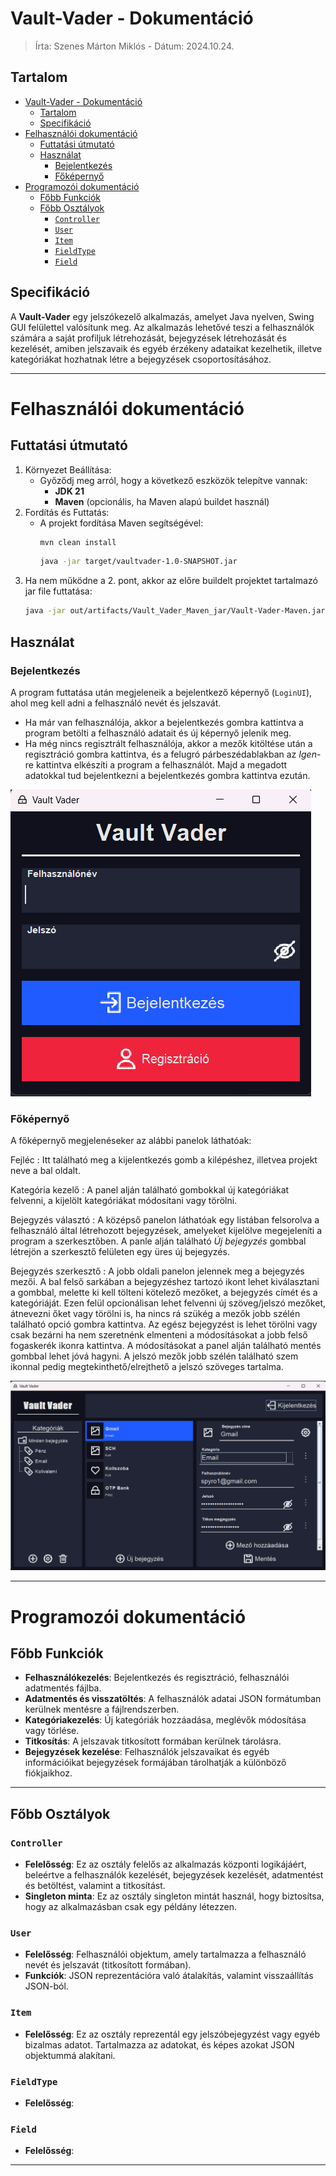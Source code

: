 # Vault-Vader - Dokumentáció

> Írta: Szenes Márton Miklós - Dátum: 2024.10.24.

## Tartalom

- [Vault-Vader - Dokumentáció](#vault-vader---dokumentáció)
  - [Tartalom](#tartalom)
  - [Specifikáció](#specifikáció)
- [Felhasználói dokumentáció](#felhasználói-dokumentáció)
  - [Futtatási útmutató](#futtatási-útmutató)
  - [Használat](#használat)
    - [Bejelentkezés](#bejelentkezés)
    - [Főképernyő](#főképernyő)
- [Programozói dokumentáció](#programozói-dokumentáció)
  - [Főbb Funkciók](#főbb-funkciók)
  - [Főbb Osztályok](#főbb-osztályok)
    - [`Controller`](#controller)
    - [`User`](#user)
    - [`Item`](#item)
    - [`FieldType`](#fieldtype)
    - [`Field`](#field)

## Specifikáció

A **Vault-Vader** egy jelszókezelő alkalmazás, amelyet Java nyelven, Swing GUI felülettel valósítunk meg. Az alkalmazás lehetővé teszi a felhasználók számára a saját profiljuk létrehozását, bejegyzések létrehozását és kezelését, amiben jelszavaik és egyéb érzékeny adataikat kezelhetik, illetve kategóriákat hozhatnak létre a bejegyzések csoportosításához.

---

# Felhasználói dokumentáció

## Futtatási útmutató

1. Környezet Beállítása:
   - Győződj meg arról, hogy a következő eszközök telepítve vannak:
     - **JDK 21**
     - **Maven** (opcionális, ha Maven alapú buildet használ)
2. Fordítás és Futtatás:
   - A projekt fordítása Maven segítségével:
      ```bash 
      mvn clean install
      ```
      ```bash
      java -jar target/vaultvader-1.0-SNAPSHOT.jar
      ```
3. Ha nem működne a 2. pont, akkor az előre buildelt projektet tartalmazó jar file futtatása: 
      ```bash
      java -jar out/artifacts/Vault_Vader_Maven_jar/Vault-Vader-Maven.jar 
      ```

## Használat

### Bejelentkezés

A program futtatása után megjeleneik a bejelentkező képernyő (`LoginUI`), ahol meg kell adni a felhasználó nevét és jelszavát.
- Ha már van felhasználója, akkor a bejelentkezés gombra kattintva a program betölti a felhasználó adatait és új képernyő jelenik meg.
- Ha még nincs regisztrált felhasználója, akkor a mezők kitöltése után a regisztráció gombra kattintva, és a felugró párbeszédablakban az *Igen*-re kattintva elkészíti a program a felhasználót. Majd a megadott adatokkal tud bejelentkezni a bejelentkezés gombra kattintva ezután.

![LoginUI](imgs/login.png)

### Főképernyő

A főképernyő megjelenéseker az alábbi panelok láthatóak:

Fejléc
:  Itt található meg a kijelentkezés gomb a kilépéshez, illetvea projekt neve a bal oldalt.

Kategória kezelő
: A panel alján található gombokkal új kategóriákat felvenni, a kijelölt kategóriákat módosítani vagy törölni.

Bejegyzés választó
: A középső panelon láthatóak egy listában felsorolva a felhasználó által létrehozott bejegyzések, amelyeket kijelölve megejeleníti a program a szerkesztőben. A panle alján található *Új bejegyzés* gombbal létrejön a szerkesztő felületen egy üres új bejegyzés.

Bejegyzés szerkesztő 
: A jobb oldali panelon jelennek meg a bejegyzés mezői. A bal felső sarkában a bejegyzéshez tartozó ikont lehet kiválasztani a gombbal, melette ki kell tölteni kötelező mezőket, a bejegyzés címét és a kategóriáját. Ezen felül opcionálisan lehet felvenni új szöveg/jelszó mezőket, átnevezni őket vagy törölni is, ha nincs rá szükég a mezők jobb szélén található opció gombra kattintva. Az egész bejegyzést is lehet törölni vagy csak bezárni ha nem szeretnénk elmenteni a módosításokat a jobb felső fogaskerék ikonra kattintva. A módosításokat a panel alján található mentés gombbal lehet jóvá hagyni.
A jelszó mezők jobb szélén található szem ikonnal pedig megtekinthető/elrejthető a jelszó szöveges tartalma.

![MainUI](imgs/main.png)

---

# Programozói dokumentáció

## Főbb Funkciók

- **Felhasználókezelés**: Bejelentkezés és regisztráció, felhasználói adatmentés fájlba.
- **Adatmentés és visszatöltés**: A felhasználók adatai JSON formátumban kerülnek mentésre a fájlrendszerben.
- **Kategóriakezelés**: Új kategóriák hozzáadása, meglévők módosítása vagy törlése.
- **Titkosítás**: A jelszavak titkosított formában kerülnek tárolásra.
- **Bejegyzések kezelése**: Felhasználók jelszavaikat és egyéb információikat bejegyzések formájában tárolhatják a különböző fiókjaikhoz.

---

## Főbb Osztályok

### `Controller`
- **Felelősség**: Ez az osztály felelős az alkalmazás központi logikájáért, beleértve a felhasználók kezelését, bejegyzések kezelését, adatmentést és betöltést, valamint a titkosítást.
- **Singleton minta**: Ez az osztály singleton mintát használ, hogy biztosítsa, hogy az alkalmazásban csak egy példány létezzen.

### `User`
- **Felelősség**: Felhasználói objektum, amely tartalmazza a felhasználó nevét és jelszavát (titkosított formában).
- **Funkciók**: JSON reprezentációra való átalakítás, valamint visszaállítás JSON-ból.


### `Item`
- **Felelősség**: Ez az osztály reprezentál egy jelszóbejegyzést vagy egyéb bizalmas adatot. Tartalmazza az adatokat, és képes azokat JSON objektummá alakítani.

### `FieldType`
- **Felelősség**: 

### `Field`
- **Felelősség**:

---

